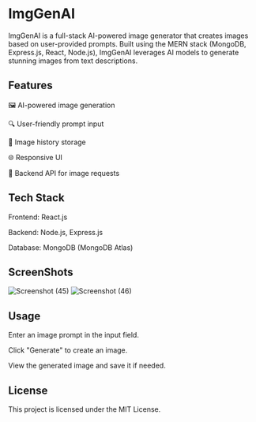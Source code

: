 # ImgGenAI

ImgGenAI is a full-stack AI-powered image generator that creates images based on user-provided prompts. Built using the MERN stack (MongoDB, Express.js, React, Node.js), ImgGenAI leverages AI models to generate stunning images from text descriptions.

## Features

🖼️ AI-powered image generation

🔍 User-friendly prompt input

📜 Image history storage

🌐 Responsive UI

📡 Backend API for image requests

## Tech Stack

Frontend: React.js

Backend: Node.js, Express.js

Database: MongoDB (MongoDB Atlas)

## ScreenShots
![Screenshot (45)](https://github.com/user-attachments/assets/9b9f5122-7056-41fd-a46c-403c71082f49)
![Screenshot (46)](https://github.com/user-attachments/assets/2f5f2daf-4c44-4865-b3de-e8acd522f90d)


## Usage

Enter an image prompt in the input field.

Click "Generate" to create an image.

View the generated image and save it if needed.

## License

This project is licensed under the MIT License.
